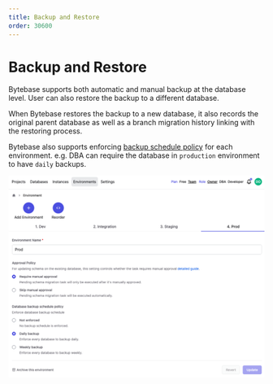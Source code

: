 ```yaml
---
title: Backup and Restore
order: 30600
---
```


# Backup and Restore

Bytebase supports both automatic and manual backup at the database level. User can also restore the backup to a different database.

When Bytebase restores the backup to a new database, it also records the original parent database as well as a branch migration history linking with the restoring process.

Bytebase also supports enforcing [backup schedule policy](/docs/use-bytebase/environment-policy/backup-schedule-policy) for each environment. e.g. DBA can require the database in `production` environment to have `daily` backups.

![env-backup-configure](/static/docs-assets/env-backup-configure.png)

<doc-link-block url="/docs/use-bytebase/backup-restore-database/overview" title="Backup and restore database"></doc-link-block>
